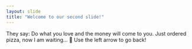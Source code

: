 ```yaml
---
layout: slide
title: "Welcome to our second slide!"
---
```

They say: Do what you love and the money will come to you. Just ordered pizza, now I am waiting… 🍕
Use the left arrow to go back!

